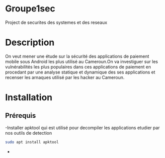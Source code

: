 # Groupe1sec
Project de securites des systemes et des reseaux

# Description
On veut mener une étude sur la sécurité des applications de paiement mobile sous Android les plus utilisé au Cameroun.On va investiguer sur les vulnérabilités les plus populaires dans ces applications de paiement en procedant par une analyse statique et dynamique des ses applications et recenser les arnaques utilisé par les hacker au Cameroun.

# Installation

## Prérequis
-Installer apktool qui est utilisé pour decompiler les applications etudier par nos outils de detection
```bash
sudo apt install apktool
```
-

